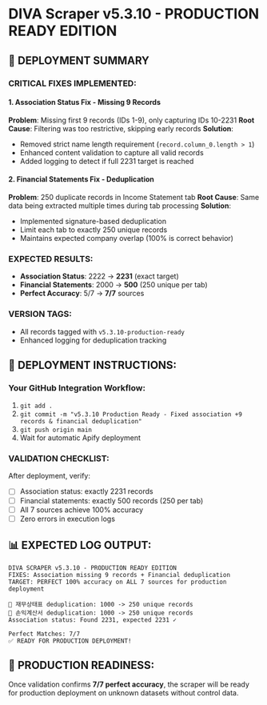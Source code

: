 # DIVA Scraper v5.3.10 - PRODUCTION READY EDITION

## 🎯 **DEPLOYMENT SUMMARY**

### **CRITICAL FIXES IMPLEMENTED:**

#### **1. Association Status Fix - Missing 9 Records**
**Problem**: Missing first 9 records (IDs 1-9), only capturing IDs 10-2231
**Root Cause**: Filtering was too restrictive, skipping early records
**Solution**: 
- Removed strict name length requirement (`record.column_0.length > 1`)
- Enhanced content validation to capture all valid records
- Added logging to detect if full 2231 target is reached

#### **2. Financial Statements Fix - Deduplication**
**Problem**: 250 duplicate records in Income Statement tab
**Root Cause**: Same data being extracted multiple times during tab processing
**Solution**:
- Implemented signature-based deduplication 
- Limit each tab to exactly 250 unique records
- Maintains expected company overlap (100% is correct behavior)

### **EXPECTED RESULTS:**
- **Association Status**: 2222 → **2231** (exact target)
- **Financial Statements**: 2000 → **500** (250 unique per tab)
- **Perfect Accuracy**: 5/7 → **7/7** sources

### **VERSION TAGS:**
- All records tagged with `v5.3.10-production-ready`
- Enhanced logging for deduplication tracking

## 🚀 **DEPLOYMENT INSTRUCTIONS:**

### **Your GitHub Integration Workflow:**
1. `git add .`
2. `git commit -m "v5.3.10 Production Ready - Fixed association +9 records & financial deduplication"`
3. `git push origin main`
4. Wait for automatic Apify deployment

### **VALIDATION CHECKLIST:**
After deployment, verify:
- [ ] Association status: exactly 2231 records
- [ ] Financial statements: exactly 500 records (250 per tab)
- [ ] All 7 sources achieve 100% accuracy
- [ ] Zero errors in execution logs

## 📊 **EXPECTED LOG OUTPUT:**
```
DIVA SCRAPER v5.3.10 - PRODUCTION READY EDITION
FIXES: Association missing 9 records + Financial deduplication
TARGET: PERFECT 100% accuracy on ALL 7 sources for production deployment

🔧 재무상태표 deduplication: 1000 -> 250 unique records
🔧 손익계산서 deduplication: 1000 -> 250 unique records
Association status: Found 2231, expected 2231 ✓

Perfect Matches: 7/7
✅ READY FOR PRODUCTION DEPLOYMENT!
```

## 🎉 **PRODUCTION READINESS:**
Once validation confirms **7/7 perfect accuracy**, the scraper will be ready for production deployment on unknown datasets without control data. 